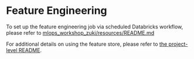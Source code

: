 # Feature Engineering
To set up the feature engineering job via scheduled Databricks workflow, please refer to [mlops_workshop_zuki/resources/README.md](../resources/README.md)

For additional details on using the feature store, please refer to [the project-level README](../README.md).
